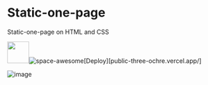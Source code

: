 # Static-one-page
Static-one-page on HTML and CSS

  <img height="50" src=""/>![space-awesome](https://user-images.githubusercontent.com/39736373/216979490-784fa924-8090-44a6-8180-d0291c48878b.svg)[Deploy][public-three-ochre.vercel.app/]

 ![image](https://user-images.githubusercontent.com/39736373/216977262-80be2bba-90b7-4b24-97a0-9abf4d3169cd.png)

